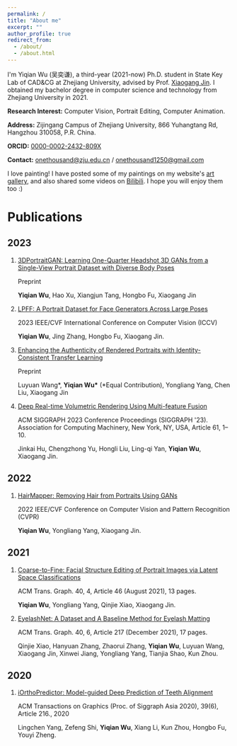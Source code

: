 ```yaml
---
permalink: /
title: "About me"
excerpt: ""
author_profile: true
redirect_from: 
  - /about/
  - /about.html
---
```


I'm Yiqian Wu (吴奕谦), a third-year (2021-now) Ph.D. student in State Key Lab of CAD&CG at Zhejiang University, advised by Prof. [Xiaogang Jin](http://www.cad.zju.edu.cn/home/jin). I obtained my bachelor degree in computer science and technology from Zhejiang University in 2021.



**Research Interest:** Computer Vision, Portrait Editing, Computer Animation.

**Address:** Zijingang Campus of Zhejiang University, 866 Yuhangtang Rd, Hangzhou 310058, P.R. China.

**ORCID:** [0000-0002-2432-809X](https://orcid.org/0000-0002-2432-809X)

**Contact:** [onethousand@zju.edu.cn](mailto:onethousand@zju.edu.cn) / [onethousand1250@gmail.com](mailto:onethousand1250@gmail.com)



I love painting!  I have posted some of my paintings on my website's [art gallery](https://onethousandwu.com/artgallery/), and also shared some videos on [Bilibili](https://space.bilibili.com/6414209). I hope you will enjoy them too :)



# Publications

## 2023

1. [3DPortraitGAN: Learning One-Quarter Headshot 3D GANs from a Single-View Portrait Dataset with Diverse Body Poses](https://onethousandwu.com/publication/3DPortraitGAN)

   Preprint

   **Yiqian Wu**, Hao Xu, Xiangjun Tang, Hongbo Fu, Xiaogang Jin

2. [LPFF: A Portrait Dataset for Face Generators Across Large Poses](https://onethousandwu.com/publication/lpff-dataset)

   2023 IEEE/CVF International Conference on Computer Vision (ICCV)

   **Yiqian Wu**, Jing Zhang, Hongbo Fu, Xiaogang Jin.

3. [Enhancing the Authenticity of Rendered Portraits with Identity-Consistent Transfer Learning](https://onethousandwu.com/publication/enhancing_the_authenticity_of_rendered_portraits)

   Preprint

   Luyuan Wang*, **Yiqian Wu\*** (\*Equal Contribution), Yongliang Yang, Chen Liu, Xiaogang Jin

4. [Deep Real-time Volumetric Rendering Using Multi-feature Fusion](https://onethousandwu.com/publication/mrpnn)

   ACM SIGGRAPH 2023 Conference Proceedings (SIGGRAPH '23). Association for Computing Machinery, New York, NY, USA, Article 61, 1–10.

   Jinkai Hu, Chengzhong Yu, Hongli Liu, Ling-qi Yan, **Yiqian Wu**, Xiaogang Jin.

   

## 2022

1. [HairMapper: Removing Hair from Portraits Using GANs](https://onethousandwu.com/publication/hair_mapper_cvpr2022)

   2022 IEEE/CVF Conference on Computer Vision and Pattern Recognition (CVPR) 

   **Yiqian Wu**, Yongliang Yang, Xiaogang Jin.



## 2021

1. [Coarse-to-Fine: Facial Structure Editing of Portrait Images via Latent Space Classifications](https://onethousandwu.com/publication/coarse-to-fine)

   ACM Trans. Graph. 40, 4, Article 46 (August 2021), 13 pages.

   **Yiqian Wu**, Yongliang Yang, Qinjie Xiao, Xiaogang Jin.

2. [EyelashNet: A Dataset and A Baseline Method for Eyelash Matting](https://onethousandwu.com/publication/eyelashnet)

   ACM Trans. Graph. 40, 6, Article 217 (December 2021), 17 pages.

   Qinjie Xiao, Hanyuan Zhang, Zhaorui Zhang, **Yiqian Wu**, Luyuan Wang, Xiaogang Jin, Xinwei Jiang, Yongliang Yang, Tianjia Shao, Kun Zhou.



## 2020

1. [iOrthoPredictor: Model-guided Deep Prediction of Teeth Alignment](https://onethousandwu.com/publication/iothopredictor)

   ACM Transactions on Graphics (Proc. of Siggraph Asia 2020), 39(6), Article 216., 2020

   Lingchen Yang, Zefeng Shi, **Yiqian Wu**, Xiang Li, Kun Zhou, Hongbo Fu, Youyi Zheng.
